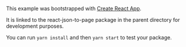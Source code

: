 This example was bootstrapped with [Create React App](https://github.com/facebook/create-react-app).

It is linked to the react-json-to-page package in the parent directory for development purposes.

You can run `yarn install` and then `yarn start` to test your package.
